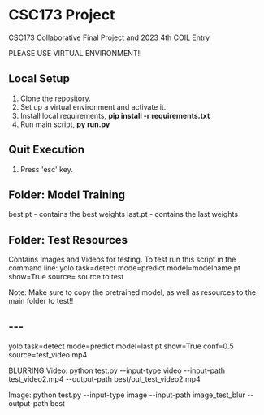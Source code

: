 # CSC173 Project
 CSC173 Collaborative Final Project and 2023 4th COIL Entry

 PLEASE USE VIRTUAL ENVIRONMENT!!

## Local Setup 

1. Clone the repository.
2. Set up a virtual environment and activate it.
2. Install local requirements,
    **pip install -r requirements.txt**
5. Run main script,
    **py run.py**

## Quit Execution
1. Press 'esc' key.


## Folder: Model Training
best.pt - contains the best weights
last.pt - contains the last weights

## Folder: Test Resources
Contains Images and Videos for testing.
To test run this script in the command line:
yolo task=detect mode=predict model=modelname.pt show=True source= source to test

Note: Make sure to copy the pretrained model, as well as resources to the main folder to test!!

## ---

yolo task=detect mode=predict model=last.pt show=True conf=0.5 source=test_video.mp4

BLURRING
Video:
python test.py --input-type video --input-path test_video2.mp4 --output-path best/out_test_video2.mp4

Image:
python test.py --input-type image --input-path image_test_blur --output-path best